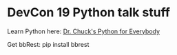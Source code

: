 # DevCon 19 Python talk stuff

Learn Python here: [Dr. Chuck's Python for Everybody](https://www.py4e.com/)

Get bbRest: pip install bbrest 
